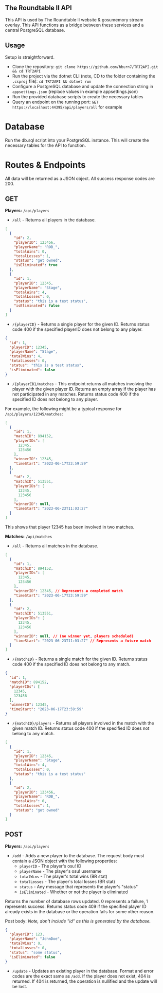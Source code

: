 ## The Roundtable II API
This API is used by The Roundtable II website & gosumemory stream overlay. This API functions as a bridge between these services and a central PostgreSQL database.

## Usage
Setup is straightforward.

* Clone the repository: ```git clone https://github.com/hburn7/TRT2API.git && cd TRT2API```
* Run the project via the dotnet CLI (note, CD to the folder containing the `.csproj` file): `cd TRT2API && dotnet run`
* Configure a PostgreSQL database and update the connection string in `appsettings.json` (replace values in example appsettings.json)
* Run the provided database scripts to create the necessary tables
* Query an endpoint on the running port: `GET https://localhost:44395/api/players/all` for example

# Database
Run the db.sql script into your PostgreSQL instance. This will create the necessary tables for the API to function.

# Routes & Endpoints
All data will be returned as a JSON object. All success response codes are 200.

## GET
**Players:** `/api/players`
* `/all` - Returns all players in the database.

```json
[
  {
    "id": 2,
    "playerID": 123456,
    "playerName": "ROB_",
    "totalWins": 0,
    "totalLosses": 1,
    "status": "get owned",
    "isEliminated": true
  },
  {
    "id": 1,
    "playerID": 12345,
    "playerName": "Stage",
    "totalWins": 4,
    "totalLosses": 0,
    "status": "this is a test status",
    "isEliminated": false
  }
]
```

* `/{playerID}` - Returns a single player for the given ID. Returns status code 400 if the specified playerID does not belong to any player.

```json
{
  "id": 1,
  "playerID": 12345,
  "playerName": "Stage",
  "totalWins": 4,
  "totalLosses": 0,
  "status": "this is a test status",
  "isEliminated": false
}
```

* `/{playerID}/matches` - This endpoint returns all matches involving the player with the given player ID. Returns an empty array if the player has not participated in any matches. Returns status code 400 if the specified ID does not belong to any player.

For example, the following might be a typical response for `/api/players/12345/matches`:
```json
[
  {
    "id": 1,
    "matchID": 894152,
    "playerIDs": [
      12345,
      123456
    ],
    "winnerID": 12345,
    "timeStart": "2023-06-17T23:59:59"
  },
  {
    "id": 2,
    "matchID": 513551,
    "playerIDs": [
      12345,
      123456
    ],
    "winnerID": null,
    "timeStart": "2023-06-23T11:03:27"
  }
]
```

This shows that player 12345 has been involved in two matches.

**Matches:** `/api/matches`
* `/all` - Returns all matches in the database.

```json
[
  {
    "id": 1,
    "matchID": 894152,
    "playerIDs": [
      12345,
      123456
    ],
    "winnerID": 12345, // Represents a completed match
    "timeStart": "2023-06-17T23:59:59"
  },
  {
    "id": 2,
    "matchID": 513551,
    "playerIDs": [
      12345,
      123456
    ],
    "winnerID": null, // (no winner yet, players scheduled)
    "timeStart": "2023-06-23T11:03:27" // Represents a future match
  }
]
```

* `/{matchID}` - Returns a single match for the given ID. Returns status code 400 if the specified ID does not belong to any match.

```json
{
  "id": 1,
  "matchID": 894152,
  "playerIDs": [
    12345,
    123456
  ],
  "winnerID": 12345,
  "timeStart": "2023-06-17T23:59:59"
}
```

* `/{matchID}/players` - Returns all players involved in the match with the given match ID. Returns status code 400 if the specified ID does not belong to any match.

```json
[
  {
    "id": 1,
    "playerID": 12345,
    "playerName": "Stage",
    "totalWins": 4,
    "totalLosses": 0,
    "status": "this is a test status"
  },
  {
    "id": 2,
    "playerID": 123456,
    "playerName": "ROB_",
    "totalWins": 0,
    "totalLosses": 1,
    "status": "get owned"
  }
]
```

## POST
**Players:** `/api/players`

* `/add` - Adds a new player to the database. The request body must contain a JSON object with the following properties:
  * `playerID` - The player's osu! ID
  * `playerName` - The player's osu! username
  * `totalWins` - The player's total wins (BR stat)
  * `totalLosses` - The player's total losses (BR stat)
  * `status` - Any message that represents the player's "status"
  * `isEliminated` - Whether or not the player is eliminated

Returns the number of database rows updated. 0 represents a failure, 1 represents success. Returns status code 409 if the specified player ID already exists in the database or the operation fails for some other reason.

Post body: *Note, don't include "id" as this is generated by the database.*

```json
{
  "playerID": 123,
  "playerName": "JohnDoe",
  "totalWins": 0,
  "totalLosses": 0,
  "status": "some status",
  "isEliminated": false
}
```

* `/update` - Updates an existing player in the database. Format and error codes are the exact same as `/add`. If the player does not exist, 404 is returned. If 404 is returned, the operation is nullified and the update will be lost.
